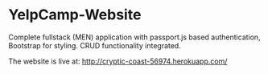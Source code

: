 # YelpCamp-Website
Complete fullstack (MEN) application with passport.js based authentication, Bootstrap for styling.
CRUD functionality integrated.

The website is live at: http://cryptic-coast-56974.herokuapp.com/
